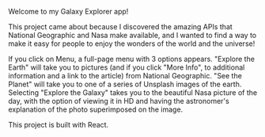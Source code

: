 Welcome to my Galaxy Explorer app!

This project came about because I discovered the amazing APIs that National Geographic and Nasa make available, and I wanted to find a way to make it easy for people to enjoy the wonders of the world and the universe!

If you click on Menu, a full-page menu with 3 options appears. "Explore the Earth" will take you to pictures (and if you click "More Info", to additional information and a link to the article) from National Geographic. "See the Planet" will take you to one of a series of Unsplash images of the earth. Selecting "Explore the Galaxy" takes you to the beautiful Nasa picture of the day, with the option of viewing it in HD and having the astronomer's explanation of the photo superimposed on the image. 

This project is built with React.